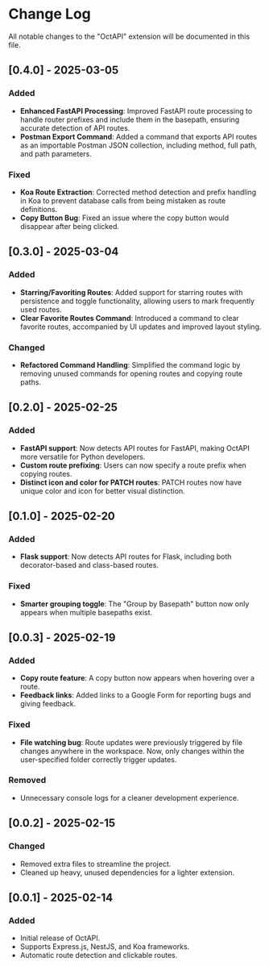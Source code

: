 # Change Log

All notable changes to the "OctAPI" extension will be documented in this file.

## [0.4.0] - 2025-03-05
### Added
- **Enhanced FastAPI Processing**: Improved FastAPI route processing to handle router prefixes and include them in the basepath, ensuring accurate detection of API routes.
- **Postman Export Command**: Added a command that exports API routes as an importable Postman JSON collection, including method, full path, and path parameters.

### Fixed
- **Koa Route Extraction**: Corrected method detection and prefix handling in Koa to prevent database calls from being mistaken as route definitions.
- **Copy Button Bug**: Fixed an issue where the copy button would disappear after being clicked.

## [0.3.0] - 2025-03-04
### Added
- **Starring/Favoriting Routes**: Added support for starring routes with persistence and toggle functionality, allowing users to mark frequently used routes.
- **Clear Favorite Routes Command**: Introduced a command to clear favorite routes, accompanied by UI updates and improved layout styling.

### Changed
- **Refactored Command Handling**: Simplified the command logic by removing unused commands for opening routes and copying route paths.

## [0.2.0] - 2025-02-25
### Added
- **FastAPI support**: Now detects API routes for FastAPI, making OctAPI more versatile for Python developers.
- **Custom route prefixing**: Users can now specify a route prefix when copying routes.
- **Distinct icon and color for PATCH routes**: PATCH routes now have unique color and icon for better visual distinction.

## [0.1.0] - 2025-02-20
### Added
- **Flask support**: Now detects API routes for Flask, including both decorator-based and class-based routes.

### Fixed
- **Smarter grouping toggle**: The "Group by Basepath" button now only appears when multiple basepaths exist.

## [0.0.3] - 2025-02-19
### Added
- **Copy route feature**: A copy button now appears when hovering over a route.
- **Feedback links**: Added links to a Google Form for reporting bugs and giving feedback.

### Fixed
- **File watching bug**: Route updates were previously triggered by file changes anywhere in the workspace. Now, only changes within the user-specified folder correctly trigger updates.

### Removed
- Unnecessary console logs for a cleaner development experience.

## [0.0.2] - 2025-02-15
### Changed
- Removed extra files to streamline the project.
- Cleaned up heavy, unused dependencies for a lighter extension.

## [0.0.1] - 2025-02-14
### Added
- Initial release of OctAPI.
- Supports Express.js, NestJS, and Koa frameworks.
- Automatic route detection and clickable routes.
